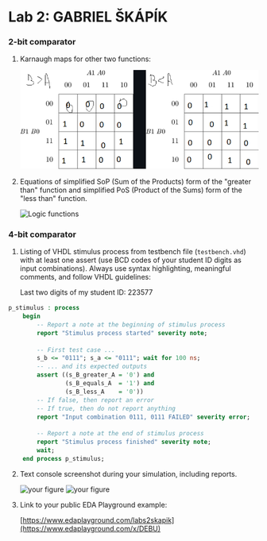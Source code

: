 # Lab 2: GABRIEL ŠKÁPÍK

### 2-bit comparator

1. Karnaugh maps for other two functions:

   ![K-maps](https://github.com/ezSKAP/digital-electronics-1/blob/main/Labs/images/kauflandmaps.png)


2. Equations of simplified SoP (Sum of the Products) form of the "greater than" function and simplified PoS (Product of the Sums) form of the "less than" function.

   ![Logic functions](https://github.com/ezSKAP/digital-electronics-1/blob/main/Labs/images/obrázek_2022-02-28_195401.png)

### 4-bit comparator

1. Listing of VHDL stimulus process from testbench file (`testbench.vhd`) with at least one assert (use BCD codes of your student ID digits as input combinations). Always use syntax highlighting, meaningful comments, and follow VHDL guidelines:

   Last two digits of my student ID: 223577

```vhdl
p_stimulus : process
    begin
        -- Report a note at the beginning of stimulus process
        report "Stimulus process started" severity note;

        -- First test case ...
        s_b <= "0111"; s_a <= "0111"; wait for 100 ns;
        -- ... and its expected outputs
        assert ((s_B_greater_A = '0') and
                (s_B_equals_A  = '1') and
                (s_B_less_A    = '0'))
        -- If false, then report an error
        -- If true, then do not report anything
        report "Input combination 0111, 0111 FAILED" severity error;

        -- Report a note at the end of stimulus process
        report "Stimulus process finished" severity note;
        wait;
    end process p_stimulus;
```

2. Text console screenshot during your simulation, including reports.

   ![your figure](https://github.com/ezSKAP/digital-electronics-1/blob/main/Labs/images/obrázek_2022-02-28_195300.png)
   ![your figure](https://github.com/ezSKAP/digital-electronics-1/blob/main/Labs/images/obrázek_2022-02-28_194833.png)

3. Link to your public EDA Playground example:

   [https://www.edaplayground.com/labs2skapik](https://www.edaplayground.com/x/DEBU)

